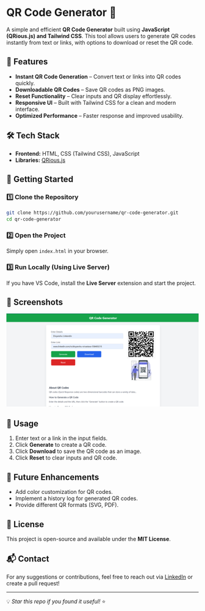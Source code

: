 # QR Code Generator 🚀

A simple and efficient **QR Code Generator** built using **JavaScript (QRious.js) and Tailwind CSS**. This tool allows users to generate QR codes instantly from text or links, with options to download or reset the QR code.

## 📌 Features
- **Instant QR Code Generation** – Convert text or links into QR codes quickly.
- **Downloadable QR Codes** – Save QR codes as PNG images.
- **Reset Functionality** – Clear inputs and QR display effortlessly.
- **Responsive UI** – Built with Tailwind CSS for a clean and modern interface.
- **Optimized Performance** – Faster response and improved usability.

## 🛠️ Tech Stack
- **Frontend:** HTML, CSS (Tailwind CSS), JavaScript
- **Libraries:** [QRious.js](https://github.com/neocotic/qrious)

## 🚀 Getting Started

### 1️⃣ Clone the Repository
```sh
git clone https://github.com/yourusername/qr-code-generator.git
cd qr-code-generator
```

### 2️⃣ Open the Project
Simply open `index.html` in your browser.

### 3️⃣ Run Locally (Using Live Server)
If you have VS Code, install the **Live Server** extension and start the project.

## 📸 Screenshots
![QR Code Generator UI](UI.png)

## 📝 Usage
1. Enter text or a link in the input fields.
2. Click **Generate** to create a QR code.
3. Click **Download** to save the QR code as an image.
4. Click **Reset** to clear inputs and QR code.

## 🎯 Future Enhancements
- Add color customization for QR codes.
- Implement a history log for generated QR codes.
- Provide different QR formats (SVG, PDF).

## 📜 License
This project is open-source and available under the **MIT License**.

## 📬 Contact
For any suggestions or contributions, feel free to reach out via [LinkedIn](www.linkedin.com/in/divyanshu-srivastava-558403215) or create a pull request!

---
💡 *Star this repo if you found it useful!* ⭐
